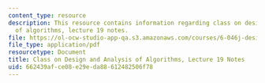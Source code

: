 ```yaml
---
content_type: resource
description: This resource contains information regarding class on design and analysis
  of algorithms, lecture 19 notes.
file: https://ol-ocw-studio-app-qa.s3.amazonaws.com/courses/6-046j-design-and-analysis-of-algorithms-spring-2015/662439afce08e29eda88612482506f78_MIT6_046JS15_lec19.pdf
file_type: application/pdf
resourcetype: Document
title: Class on Design and Analysis of Algorithms, Lecture 19 Notes
uid: 662439af-ce08-e29e-da88-612482506f78
---
```

